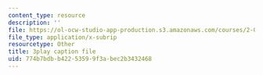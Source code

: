 ```yaml
---
content_type: resource
description: ''
file: https://ol-ocw-studio-app-production.s3.amazonaws.com/courses/2-003sc-engineering-dynamics-fall-2011/774b7bdbb42253599f3abec2b3432468_OxcCPTc_bXw.vtt
file_type: application/x-subrip
resourcetype: Other
title: 3play caption file
uid: 774b7bdb-b422-5359-9f3a-bec2b3432468
---
```

